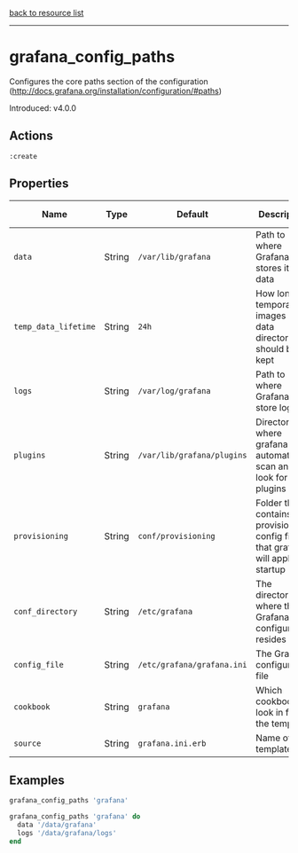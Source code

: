 [back to resource list](https://github.com/sous-chefs/grafana#resources)

---

# grafana_config_paths

Configures the core paths section of the configuration (http://docs.grafana.org/installation/configuration/#paths)

Introduced: v4.0.0

## Actions

`:create`

## Properties

| Name                      | Type     |  Default                    | Description                                                               | Allowed Values
| ------------------------- | -------- | --------------------------- | ------------------------------------------------------------------------- | --------------- |
| `data`                    | String   | `/var/lib/grafana`          | Path to where Grafana stores it's data                                    | Valid Directory
| `temp_data_lifetime`      | String   | `24h`                       | How long temporary images in data directory should be kept                |
| `logs`                    | String   | `/var/log/grafana`          | Path to where Grafana will store logs                                     |
| `plugins`                 | String   | `/var/lib/grafana/plugins`  | Directory where grafana will automatically scan and look for plugins      |
| `provisioning`            | String   | `conf/provisioning`         | Folder that contains provisioning config files that grafana will apply on startup|
| `conf_directory`          | String   | `/etc/grafana`              | The directory where the Grafana configuration resides                     | Valid directory
| `config_file`             | String   | `/etc/grafana/grafana.ini`  | The Grafana configuration file                                            | Valid file path
| `cookbook`                | String   | `grafana`                   | Which cookbook to look in for the template                                |
| `source`                  | String   | `grafana.ini.erb`           | Name of the template                                                      |

## Examples

```ruby
grafana_config_paths 'grafana'
```

```ruby
grafana_config_paths 'grafana' do
  data '/data/grafana'
  logs '/data/grafana/logs'
end
```
